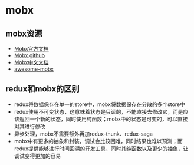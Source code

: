 # mobx

## mobx资源

* [Mobx官方文档](https://cn.mobx.js.org)
* [Mobx github](https://github.com/mobxjs/mobx)
* [Mobx中文文档](https://cn.mobx.js.org)
* [awesome-mobx](https://github.com/mobxjs/awesome-mobx)

## redux和mobx的区别

* redux将数据保存在单一的store中，mobx将数据保存在分散的多个store中
* redux使用不可变状态，这意味着状态是只读的，不能直接去修改它，而是应该返回一个新的状态，同时使用纯函数；mobx中的状态是可变的，可以直接对其进行修改
* 异步处理，mobx不需要额外再加redux-thunk、redux-saga
* mobx中有更多的抽象和封装，调试会比较困难，同时结果也难以预测；而redux提供能够进行时间回溯的开发工具，同时其纯函数以及更少的抽象，让调试变得更加的容易
